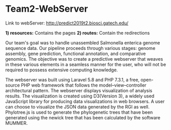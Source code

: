 # Team2-WebServer

Link to webServer: http://predict2019t2.biosci.gatech.edu/

**1) resources:** Contains the pages
**2) routes:** Contain the redirections 

Our team's goal was to handle unassembled Salmonella enterica genome sequence data. Our pipeline proceeds through various stages: genome assembly, gene prediction, functional annotation, and comparative genomics. The objective was to create a predictive webserver that weaves in these various elements in a seamless manner for the user, who will not be required to possess extensive computing knowledge.

The webserver was built using Laravel 5.8 and PHP 7.3.1, a free, open-source PHP web framework that follows the model–view–controller architectural pattern. The webserver displays visualization of analysis results. The visualization is created using D3(Version 3), a widely used JavaScript library for producing data visualizations in web browsers. A user can choose to visualize the JSON data generated by the RGI as well. Phylotree.js is used to generate the phylogenetic trees that have been generated using the newick tree that has been calculated by the software MUMMER.
